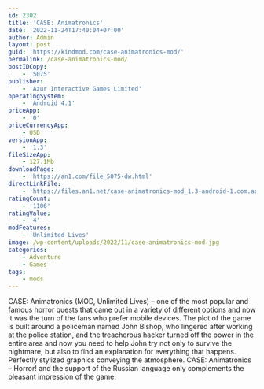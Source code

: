 ```yaml
---
id: 2302
title: 'CASE: Animatronics'
date: '2022-11-24T17:40:04+07:00'
author: Admin
layout: post
guid: 'https://kindmod.com/case-animatronics-mod/'
permalink: /case-animatronics-mod/
postIDCopy:
    - '5075'
publisher:
    - 'Azur Interactive Games Limited'
operatingSystem:
    - 'Android 4.1'
priceApp:
    - '0'
priceCurrencyApp:
    - USD
versionApp:
    - '1.3'
fileSizeApp:
    - 127.1Mb
downloadPage:
    - 'https://an1.com/file_5075-dw.html'
directLinkFile:
    - 'https://files.an1.net/case-animatronics-mod_1.3-android-1.com.apk'
ratingCount:
    - '1106'
ratingValue:
    - '4'
modFeatures:
    - 'Unlimited Lives'
image: /wp-content/uploads/2022/11/case-animatronics-mod.jpg
categories:
    - Adventure
    - Games
tags:
    - mods
---
```


CASE: Animatronics (MOD, Unlimited Lives) – one of the most popular and famous horror quests that came out in a variety of different options and now it was the turn of the fans who prefer mobile devices. The plot of the game is built around a policeman named John Bishop, who lingered after working at the police station, and the treacherous hacker turned off the power in the entire area and now you need to help John try not only to survive the nightmare, but also to find an explanation for everything that happens. Perfectly stylized graphics conveying the atmosphere. CASE: Animatronics – Horror! and the support of the Russian language only complements the pleasant impression of the game.